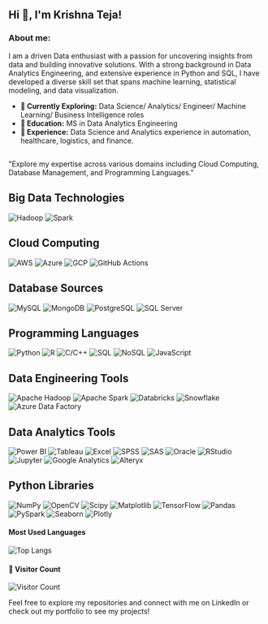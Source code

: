 ## Hi 👋, I'm Krishna Teja! 
### About me: 
I am a driven Data enthusiast with a passion for uncovering insights from data and building innovative solutions. With a strong background in Data Analytics Engineering, and extensive experience in Python and SQL, I have developed a diverse skill set that spans machine learning, statistical modeling, and data visualization.

- **🌱 Currently Exploring:** Data Science/ Analytics/ Engineer/ Machine Learning/ Business Intelligence roles <br />
- **📓 Education:** MS in Data Analytics Engineering
- **💼 Experience:** Data Science and Analytics experience in automation, healthcare, logistics, and finance. <br />

##

"Explore my expertise across various domains including Cloud Computing, Database Management, and Programming Languages."

## Big Data Technologies

![Hadoop](https://img.shields.io/badge/-Hadoop-0078D4?logo=apache-hadoop&logoColor=white)
![Spark](https://img.shields.io/badge/-Spark-E25A1C?logo=apache-spark&logoColor=white)

## Cloud Computing

![AWS](https://img.shields.io/badge/-AWS-232F3E?logo=amazon-aws&logoColor=white)
![Azure](https://img.shields.io/badge/-Azure-0078D4?logo=microsoft-azure&logoColor=white)
![GCP](https://img.shields.io/badge/-GCP-4285F4?logo=google-cloud&logoColor=white)
![GitHub Actions](https://img.shields.io/badge/-GitHub_Actions-2088FF?logo=github-actions&logoColor=white)

## Database Sources

![MySQL](https://img.shields.io/badge/-MySQL-4479A1?logo=mysql&logoColor=white)
![MongoDB](https://img.shields.io/badge/-MongoDB-47A248?logo=mongodb&logoColor=white)
![PostgreSQL](https://img.shields.io/badge/-PostgreSQL-336791?logo=postgresql&logoColor=white)
![SQL Server](https://img.shields.io/badge/-SQL_Server-CC2927?logo=microsoft-sql-server&logoColor=white)



## Programming Languages

![Python](https://img.shields.io/badge/-Python-3776AB?logo=python&logoColor=white)
![R](https://img.shields.io/badge/-R-276DC3?logo=r&logoColor=white)
![C/C++](https://img.shields.io/badge/-C/C++-00599C?logo=c&logoColor=white)
![SQL](https://img.shields.io/badge/-SQL-4479A1?logo=mysql&logoColor=white)
![NoSQL](https://img.shields.io/badge/-NoSQL-4DB33D?logo=nosql&logoColor=white)
![JavaScript](https://img.shields.io/badge/-JavaScript-F7DF1E?logo=javascript&logoColor=black)


## Data Engineering Tools

![Apache Hadoop](https://img.shields.io/badge/-Hadoop-66CCFF?logo=apache-hadoop&logoColor=black)
![Apache Spark](https://img.shields.io/badge/-Spark-E25A1C?logo=apache-spark&logoColor=white)
![Databricks](https://img.shields.io/badge/-Databricks-FF3621?logo=databricks&logoColor=white)
![Snowflake](https://img.shields.io/badge/-Snowflake-29B5E8?logo=snowflake&logoColor=white)
![Azure Data Factory](https://img.shields.io/badge/-Azure_Data_Factory-0078D4?logo=microsoft-azure&logoColor=white)

## Data Analytics Tools

![Power BI](https://img.shields.io/badge/-Power_BI-F2C811?logo=power-bi&logoColor=black)
![Tableau](https://img.shields.io/badge/-Tableau-E97627?logo=tableau&logoColor=white)
![Excel](https://img.shields.io/badge/-Excel-217346?logo=microsoft-excel&logoColor=white)
![SPSS](https://img.shields.io/badge/-SPSS-0033A0?logo=spss&logoColor=white)
![SAS](https://img.shields.io/badge/-SAS-1E2B7C?logo=sas&logoColor=white)
![Oracle](https://img.shields.io/badge/-Oracle-F80000?logo=oracle&logoColor=white)
![RStudio](https://img.shields.io/badge/-RStudio-75AADB?logo=rstudio&logoColor=white)
![Jupyter](https://img.shields.io/badge/-Jupyter-F37626?logo=jupyter&logoColor=white)
![Google Analytics](https://img.shields.io/badge/-Google_Analytics-E37400?logo=google-analytics&logoColor=white)
![Alteryx](https://img.shields.io/badge/-Alteryx-0074BF?logo=alteryx&logoColor=white)

## Python Libraries

![NumPy](https://img.shields.io/badge/-NumPy-013243?logo=numpy&logoColor=white)
![OpenCV](https://img.shields.io/badge/-OpenCV-5C3EE8?logo=opencv&logoColor=white)
![Scipy](https://img.shields.io/badge/-Scipy-8CAAE6?logo=scipy&logoColor=white)
![Matplotlib](https://img.shields.io/badge/-Matplotlib-4169E1?logo=matplotlib&logoColor=white)
![TensorFlow](https://img.shields.io/badge/-TensorFlow-FF6F00?logo=tensorflow&logoColor=white)
![Pandas](https://img.shields.io/badge/-Pandas-150458?logo=pandas&logoColor=white)
![PySpark](https://img.shields.io/badge/-PySpark-E25A1C?logo=apache-spark&logoColor=white)
![Seaborn](https://img.shields.io/badge/-Seaborn-3776AB?logo=python&logoColor=white)
![Plotly](https://img.shields.io/badge/-Plotly-3F4F75?logo=plotly&logoColor=white)



#### Most Used Languages

![Top Langs](https://github-readme-stats.vercel.app/api/top-langs/?username=krishna-husky&layout=compact&theme=radical&langs_count=4)

#### 👀 Visitor Count

![Visitor Count](https://komarev.com/ghpvc/?username=krishna-husky&color=green&style=flat)





Feel free to explore my repositories and connect with me on LinkedIn or check out my portfolio to see my projects!

